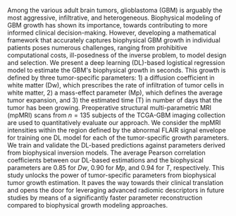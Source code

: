 
Among the various adult brain tumors, glioblastoma (GBM) is arguably the most aggressive, infiltrative, and heterogeneous. Biophysical modeling of GBM growth has
shown its importance, towards contributing to more informed clinical decision-making. However, developing a mathematical framework that accurately captures 
biophysical GBM growth in individual patients poses numerous challenges, ranging from prohibitive computational costs, ill-posedness of the inverse problem, to 
model design and selection.
We present a deep learning (DL)-based logistical regression model to estimate the GBM's biophysical growth in seconds. This growth is defined by three 
tumor-specific parameters: 1) a diffusion coefficient in white matter (Dw), which prescribes the rate of infiltration of tumor cells in white matter, 2) a
mass-effect parameter (Mp), which defines the average tumor expansion, and 3) the estimated time (T) in number of days that the tumor has been growing.
Preoperative structural multi-parametric MRI (mpMRI) scans from $n=135$ subjects of the TCGA-GBM imaging collection are used to quantitatively evaluate our 
approach. We consider the mpMRI intensities within the region defined by the abnormal FLAIR signal envelope for training one DL model for each of the 
tumor-specific growth parameters. We train and validate the DL-based predictions against parameters derived from biophysical inversion models. The average Pearson 
correlation coefficients between our DL-based estimations and the biophysical parameters are $0.85$ for $Dw$, $0.90$ for $Mp$, and $0.94$ for $T$, respectively. 
This study unlocks the power of tumor-specific parameters from biophysical tumor growth estimation. It paves the way towards their clinical translation and opens 
the door for leveraging advanced radiomic descriptors in future studies by means of a significantly faster parameter reconstruction compared to biophysical growth 
modeling approaches.
